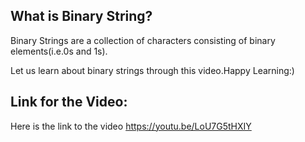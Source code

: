 ## What is Binary String?

Binary Strings are a collection of characters consisting of binary elements(i.e.0s and 1s).

Let us learn about binary strings through this video.Happy Learning:)

## Link for the Video:

Here is the link to the video
<a href="https://youtu.be/LoU7G5tHXIY">https://youtu.be/LoU7G5tHXIY</a>
